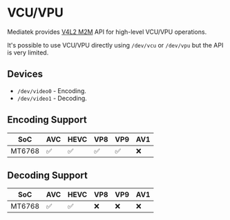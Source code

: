 # VCU/VPU
Mediatek provides [V4L2 M2M](https://www.kernel.org/doc/html/v6.1/userspace-api/media/v4l/dev-encoder.html) API for high-level VCU/VPU operations.

It's possible to use VCU/VPU directly using `/dev/vcu` or `/dev/vpu` but the API is very limited.

## Devices
- `/dev/video0` - Encoding.
- `/dev/video1` - Decoding.

## Encoding Support
| SoC    | AVC | HEVC | VP8 | VP9 | AV1 |
| ------ | --- | ---- | --- | --- | --- |
| MT6768 | ✅  | ✅   | ✅  | ✅  | ❌  |

## Decoding Support
| SoC    | AVC | HEVC | VP8 | VP9 | AV1 |
| ------ | --- | ---- | --- | --- | --- |
| MT6768 | ✅  | ✅   | ❌  | ❌  | ❌  |